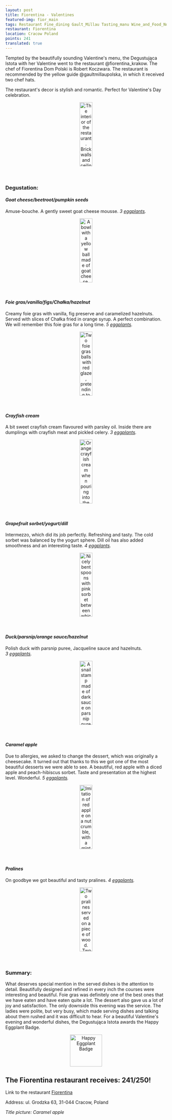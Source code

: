 ```yaml
---
layout: post
title: Fiorentina - Valentines
featured-img: fior_main
tags: Restaurant Fine_dining Gault_Millau Tasting_manu Wine_and_Food_Noble_Night Valentines Happy_eggplant_badge
restaurant: Fiorentina
location: Cracow Poland
points: 241
translated: true
---
```


Tempted by the beautifully sounding Valentine's menu, 
the Degustująca Istota with her Valentine went to the restaurant @fiorentina_krakow.
 The chef of Fiorentina Dom Polski is Robert Koczwara.
 The restaurant is recommended by the yellow guide @gaultmillaupolska, in which it received two chef hats.

The restaurant's decor is stylish and romantic. Perfect for Valentine's Day celebration.
<center><div style="width:65%">
<img src="{{site.img_url}}/assets/img/posts/fior_inside.jpg" alt="The interior of the restaurant. Brick walls and ceiling,
 tables in the middle. On the wall in front is a silver bull's head."
height="200px" width="40px" />
</div></center>
<br />&ensp;&ensp;

### Degustation:

#### *Goat cheese/beetroot/pumpkin seeds*

Amuse-bouche. A gently sweet goat cheese mousse. _3&nbsp;[eggplants]._
<center><div style="width:65%">
<img src="{{site.img_url}}/assets/img/posts/fior_amb.jpg" alt="
A bowl with a yellow ball made of goat cheese, next to which lies a dot of beetroot mousse and a thin slice of beetroot.
 The whole dish is decorated with pumpkin seeds and beet leaf."
height="200px" width="40px" />
</div></center>
<br />&ensp;&ensp;

#### *Foie gras/vanilla/figs/Chałka/hazelnut*

Creamy foie gras with vanilla, fig preserve and caramelized hazelnuts.
Served with slices of Chałka fried in orange syrup.
A perfect combination. We will remember this foie gras for a long time. _5&nbsp;[eggplants]._
<center><div style="width:50%">
<img src="{{site.img_url}}/assets/img/posts/fior_foie_gras.jpg" alt="Two foie gras balls
 with red glaze, pretending to be cherries. Dark green sugar sticks stick out of the balls. 
On the back on the plate are slices of chałka."
height="200px" width="40px" />
</div></center>
<br />&ensp;&ensp;

#### *Crayfish cream*

A bit sweet crayfish cream flavoured with parsley oil.
 Inside there are dumplings with crayfish meat and pickled celery.
_3&nbsp;[eggplants]._
<center><div style="width:65%">
<img src="{{site.img_url}}/assets/img/posts/fior_soup.jpg" alt="
Orange crayfish cream when pouring into the bowl in which the rest is located
 ingredients and a crayfish crust with head and tongs for decoration."
height="200px" width="40px" />
</div></center>
<br />&ensp;&ensp;

#### *Grapefruit sorbet/yogurt/dill*

Intermezzo, which did its job perfectly. Refreshing and tasty.
The cold sorbet was balanced by the yogurt sphere. Dill oil has also added smoothness and an interesting taste.
 _4&nbsp;[eggplants]._
<center><div style="width:50%">
<img src="{{site.img_url}}/assets/img/posts/fior_inter.jpg" alt="
Nicely bent spoons with pink sorbet between which is placed a sphere of yogurt."
height="200px" width="40px" />
</div></center>
<br />&ensp;&ensp;

#### *Duck/parsnip/orange sauce/hazelnut*


Polish duck with parsnip puree, Jacqueline sauce and hazelnuts. _3&nbsp;[eggplants]._
<center><div style="width:50%">
<img src="{{site.img_url}}/assets/img/posts/fior_duck.jpg" alt="A snail stamp made of dark sauce on parsnip puree.
 Next to it is a duck fillet strap." height="200px" width="40px" />
</div></center>
<br />&ensp;&ensp;

#### *Caramel apple*

Due to allergies, we asked to change the dessert, which was originally a cheesecake. 
It turned out that thanks to this we got one of the most beautiful desserts we were able to see.
 A beautiful, red apple with a diced apple and peach-hibiscus sorbet. Taste and presentation at the highest level. Wonderful.
_5&nbsp;[eggplants]._
<center><div style="width:65%">
<img src="{{site.img_url}}/assets/img/posts/fior_apple.jpg" alt="Imitation of red apple on a nut crumble,
with a mint leaf at the top."
height="200px" width="40px" />
</div></center>
<br />&ensp;&ensp;

#### *Pralines*

On goodbye we got beautiful and tasty pralines.
_4&nbsp;[eggplants]._
<center><div style="width:65%">
<img src="{{site.img_url}}/assets/img/posts/fior_pralines.jpg" alt=" Two pralines served on a piece of wood.
 Two white cubes and two dark round ones. All frozen with gold from above."
height="200px" width="40px" />
</div></center>
<br />&ensp;&ensp;

### Summary:

What deserves special mention in the served dishes is the attention to detail. 
Beautifully designed and refined in every inch the courses were interesting and beautiful.
 Foie gras was definitely one of the best ones that we have eaten and have eaten quite a lot. 
 The dessert also gave us a lot of joy and satisfaction.
The only downside this evening was the service. The ladies were polite, but very busy,
 which made serving dishes and talking about them rushed and it was difficult to hear.
For a beautiful Valentine's evening and wonderful dishes, the Degustująca Istota awards the Happy Eggplant Badge.

<center><div style="width:35%">
<img src="{{site.img_url}}/assets/img/odznaka_new.gif" alt="Happy Eggplant Badge" height="100" width="auto" />
</div></center>




## The Fiorentina restaurant receives: **241/250!**
Link to the restaurant [Fiorentina]

Address: ul. Grodzka 63, 
31-044 Cracow,
Poland

_Title picture: Caramel apple_

[Fiorentina]: https://fiorentina.com.pl/
[eggplants]: /en/about#baklazan
